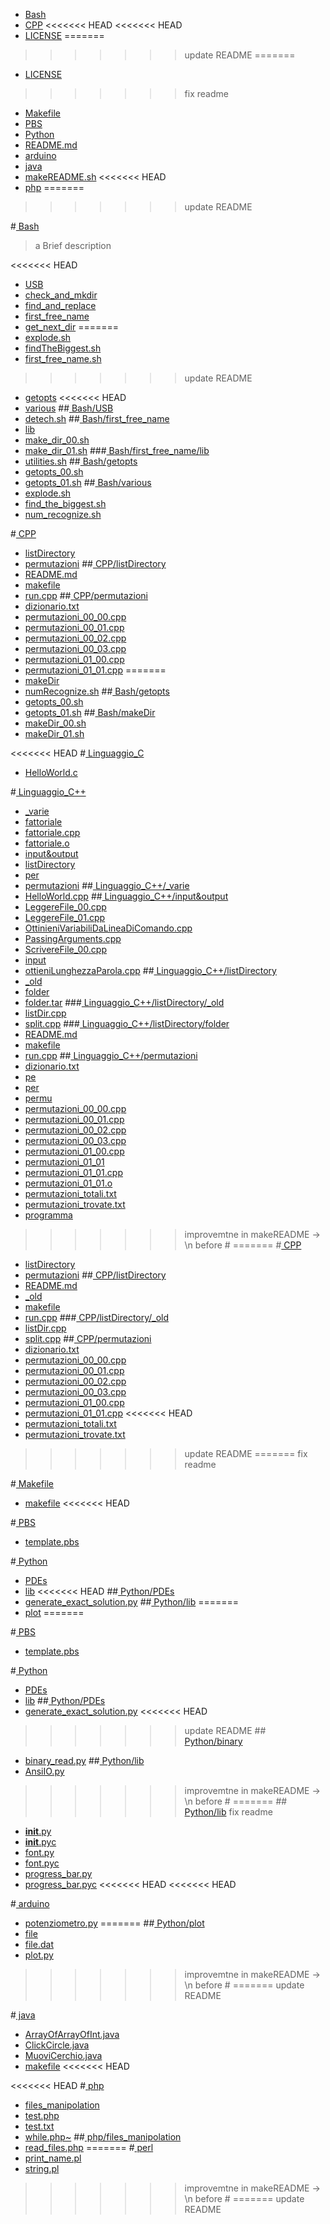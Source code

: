  * [Bash](/Bash)
 * [CPP](/CPP)
<<<<<<< HEAD
<<<<<<< HEAD
 * [LICENSE](/LICENSE)
=======
>>>>>>> update README
=======
 * [LICENSE](/LICENSE)
>>>>>>> fix readme
 * [Makefile](/Makefile)
 * [PBS](/PBS)
 * [Python](/Python)
 * [README.md](/README.md)
 * [arduino](/arduino)
 * [java](/java)
 * [makeREADME.sh](/makeREADME.sh)
<<<<<<< HEAD
 * [php](/php)
=======

>>>>>>> update README

#[ Bash](./Bash)

 > a Brief description

<<<<<<< HEAD
 * [USB](./Bash/USB)
 * [check_and_mkdir](./Bash/check_and_mkdir)
 * [find_and_replace](./Bash/find_and_replace)
 * [first_free_name](./Bash/first_free_name)
 * [get_next_dir](./Bash/get_next_dir)
=======
 * [explode.sh](./Bash/explode.sh)
 * [findTheBiggest.sh](./Bash/findTheBiggest.sh)
 * [first_free_name.sh](./Bash/first_free_name.sh)
>>>>>>> update README
 * [getopts](./Bash/getopts)
<<<<<<< HEAD
 * [various](./Bash/various)
##[ Bash/USB](./Bash/USB)
 * [detech.sh](./Bash/USB/detech.sh)
##[ Bash/first_free_name](./Bash/first_free_name)
 * [lib](./Bash/first_free_name/lib)
 * [make_dir_00.sh](./Bash/first_free_name/make_dir_00.sh)
 * [make_dir_01.sh](./Bash/first_free_name/make_dir_01.sh)
###[ Bash/first_free_name/lib](./Bash/first_free_name/lib)
 * [utilities.sh](./Bash/first_free_name/lib/utilities.sh)
##[ Bash/getopts](./Bash/getopts)
 * [getopts_00.sh](./Bash/getopts/getopts_00.sh)
 * [getopts_01.sh](./Bash/getopts/getopts_01.sh)
##[ Bash/various](./Bash/various)
 * [explode.sh](./Bash/various/explode.sh)
 * [find_the_biggest.sh](./Bash/various/find_the_biggest.sh)
 * [num_recognize.sh](./Bash/various/num_recognize.sh)


#[ CPP](./CPP)
 * [listDirectory](./CPP/listDirectory)
 * [permutazioni](./CPP/permutazioni)
##[ CPP/listDirectory](./CPP/listDirectory)
 * [README.md](./CPP/listDirectory/README.md)
 * [makefile](./CPP/listDirectory/makefile)
 * [run.cpp](./CPP/listDirectory/run.cpp)
##[ CPP/permutazioni](./CPP/permutazioni)
 * [dizionario.txt](./CPP/permutazioni/dizionario.txt)
 * [permutazioni_00_00.cpp](./CPP/permutazioni/permutazioni_00_00.cpp)
 * [permutazioni_00_01.cpp](./CPP/permutazioni/permutazioni_00_01.cpp)
 * [permutazioni_00_02.cpp](./CPP/permutazioni/permutazioni_00_02.cpp)
 * [permutazioni_00_03.cpp](./CPP/permutazioni/permutazioni_00_03.cpp)
 * [permutazioni_01_00.cpp](./CPP/permutazioni/permutazioni_01_00.cpp)
 * [permutazioni_01_01.cpp](./CPP/permutazioni/permutazioni_01_01.cpp)
=======
 * [makeDir](./Bash/makeDir)
 * [numRecognize.sh](./Bash/numRecognize.sh)
##[ Bash/getopts](./Bash/getopts)
 * [getopts_00.sh](./Bash/getopts/getopts_00.sh)
 * [getopts_01.sh](./Bash/getopts/getopts_01.sh)
##[ Bash/makeDir](./Bash/makeDir)
 * [makeDir_00.sh](./Bash/makeDir/makeDir_00.sh)
 * [makeDir_01.sh](./Bash/makeDir/makeDir_01.sh)


<<<<<<< HEAD
#[ Linguaggio_C](./Linguaggio_C)
 * [HelloWorld.c](./Linguaggio_C/HelloWorld.c)


#[ Linguaggio_C++](./Linguaggio_C++)
 * [_varie](./Linguaggio_C++/_varie)
 * [fattoriale](./Linguaggio_C++/fattoriale)
 * [fattoriale.cpp](./Linguaggio_C++/fattoriale.cpp)
 * [fattoriale.o](./Linguaggio_C++/fattoriale.o)
 * [input&output](./Linguaggio_C++/input&output)
 * [listDirectory](./Linguaggio_C++/listDirectory)
 * [per](./Linguaggio_C++/per)
 * [permutazioni](./Linguaggio_C++/permutazioni)
##[ Linguaggio_C++/_varie](./Linguaggio_C++/_varie)
 * [HelloWorld.cpp](./Linguaggio_C++/_varie/HelloWorld.cpp)
##[ Linguaggio_C++/input&output](./Linguaggio_C++/input&output)
 * [LeggereFile_00.cpp](./Linguaggio_C++/input&output/LeggereFile_00.cpp)
 * [LeggereFile_01.cpp](./Linguaggio_C++/input&output/LeggereFile_01.cpp)
 * [OttinieniVariabiliDaLineaDiComando.cpp](./Linguaggio_C++/input&output/OttinieniVariabiliDaLineaDiComando.cpp)
 * [PassingArguments.cpp](./Linguaggio_C++/input&output/PassingArguments.cpp)
 * [ScrivereFile_00.cpp](./Linguaggio_C++/input&output/ScrivereFile_00.cpp)
 * [input](./Linguaggio_C++/input&output/input)
 * [ottieniLunghezzaParola.cpp](./Linguaggio_C++/input&output/ottieniLunghezzaParola.cpp)
##[ Linguaggio_C++/listDirectory](./Linguaggio_C++/listDirectory)
 * [_old](./Linguaggio_C++/listDirectory/_old)
 * [folder](./Linguaggio_C++/listDirectory/folder)
 * [folder.tar](./Linguaggio_C++/listDirectory/folder.tar)
###[ Linguaggio_C++/listDirectory/_old](./Linguaggio_C++/listDirectory/_old)
 * [listDir.cpp](./Linguaggio_C++/listDirectory/_old/listDir.cpp)
 * [split.cpp](./Linguaggio_C++/listDirectory/_old/split.cpp)
###[ Linguaggio_C++/listDirectory/folder](./Linguaggio_C++/listDirectory/folder)
 * [README.md](./Linguaggio_C++/listDirectory/folder/README.md)
 * [makefile](./Linguaggio_C++/listDirectory/folder/makefile)
 * [run.cpp](./Linguaggio_C++/listDirectory/folder/run.cpp)
##[ Linguaggio_C++/permutazioni](./Linguaggio_C++/permutazioni)
 * [dizionario.txt](./Linguaggio_C++/permutazioni/dizionario.txt)
 * [pe](./Linguaggio_C++/permutazioni/pe)
 * [per](./Linguaggio_C++/permutazioni/per)
 * [permu](./Linguaggio_C++/permutazioni/permu)
 * [permutazioni_00_00.cpp](./Linguaggio_C++/permutazioni/permutazioni_00_00.cpp)
 * [permutazioni_00_01.cpp](./Linguaggio_C++/permutazioni/permutazioni_00_01.cpp)
 * [permutazioni_00_02.cpp](./Linguaggio_C++/permutazioni/permutazioni_00_02.cpp)
 * [permutazioni_00_03.cpp](./Linguaggio_C++/permutazioni/permutazioni_00_03.cpp)
 * [permutazioni_01_00.cpp](./Linguaggio_C++/permutazioni/permutazioni_01_00.cpp)
 * [permutazioni_01_01](./Linguaggio_C++/permutazioni/permutazioni_01_01)
 * [permutazioni_01_01.cpp](./Linguaggio_C++/permutazioni/permutazioni_01_01.cpp)
 * [permutazioni_01_01.o](./Linguaggio_C++/permutazioni/permutazioni_01_01.o)
 * [permutazioni_totali.txt](./Linguaggio_C++/permutazioni/permutazioni_totali.txt)
 * [permutazioni_trovate.txt](./Linguaggio_C++/permutazioni/permutazioni_trovate.txt)
 * [programma](./Linguaggio_C++/permutazioni/programma)
>>>>>>> improvemtne in makeREADME -> \n before #
=======
#[ CPP](./CPP)
 * [listDirectory](./CPP/listDirectory)
 * [permutazioni](./CPP/permutazioni)
##[ CPP/listDirectory](./CPP/listDirectory)
 * [README.md](./CPP/listDirectory/README.md)
 * [_old](./CPP/listDirectory/_old)
 * [makefile](./CPP/listDirectory/makefile)
 * [run.cpp](./CPP/listDirectory/run.cpp)
###[ CPP/listDirectory/_old](./CPP/listDirectory/_old)
 * [listDir.cpp](./CPP/listDirectory/_old/listDir.cpp)
 * [split.cpp](./CPP/listDirectory/_old/split.cpp)
##[ CPP/permutazioni](./CPP/permutazioni)
 * [dizionario.txt](./CPP/permutazioni/dizionario.txt)
 * [permutazioni_00_00.cpp](./CPP/permutazioni/permutazioni_00_00.cpp)
 * [permutazioni_00_01.cpp](./CPP/permutazioni/permutazioni_00_01.cpp)
 * [permutazioni_00_02.cpp](./CPP/permutazioni/permutazioni_00_02.cpp)
 * [permutazioni_00_03.cpp](./CPP/permutazioni/permutazioni_00_03.cpp)
 * [permutazioni_01_00.cpp](./CPP/permutazioni/permutazioni_01_00.cpp)
 * [permutazioni_01_01.cpp](./CPP/permutazioni/permutazioni_01_01.cpp)
<<<<<<< HEAD
 * [permutazioni_totali.txt](./CPP/permutazioni/permutazioni_totali.txt)
 * [permutazioni_trovate.txt](./CPP/permutazioni/permutazioni_trovate.txt)
>>>>>>> update README
=======
>>>>>>> fix readme


#[ Makefile](./Makefile)
 * [makefile](./Makefile/makefile)
<<<<<<< HEAD

#[ PBS](./PBS)
 * [template.pbs](./PBS/template.pbs)

#[ Python](./Python)
 * [PDEs](./Python/PDEs)
 * [lib](./Python/lib)
<<<<<<< HEAD
##[ Python/PDEs](./Python/PDEs)
 * [generate_exact_solution.py](./Python/PDEs/generate_exact_solution.py)
##[ Python/lib](./Python/lib)
=======
 * [plot](./Python/plot)
=======


#[ PBS](./PBS)
 * [template.pbs](./PBS/template.pbs)


#[ Python](./Python)
 * [PDEs](./Python/PDEs)
 * [lib](./Python/lib)
##[ Python/PDEs](./Python/PDEs)
 * [generate_exact_solution.py](./Python/PDEs/generate_exact_solution.py)
<<<<<<< HEAD
>>>>>>> update README
##[ Python/binary](./Python/binary)
 * [binary_read.py](./Python/binary/binary_read.py)
##[ Python/lib](./Python/lib)
 * [AnsiIO.py](./Python/lib/AnsiIO.py)
>>>>>>> improvemtne in makeREADME -> \n before #
=======
##[ Python/lib](./Python/lib)
>>>>>>> fix readme
 * [__init__.py](./Python/lib/__init__.py)
 * [__init__.pyc](./Python/lib/__init__.pyc)
 * [font.py](./Python/lib/font.py)
 * [font.pyc](./Python/lib/font.pyc)
 * [progress_bar.py](./Python/lib/progress_bar.py)
 * [progress_bar.pyc](./Python/lib/progress_bar.pyc)
<<<<<<< HEAD
<<<<<<< HEAD


#[ arduino](./arduino)
 * [potenziometro.py](./arduino/potenziometro.py)
=======
##[ Python/plot](./Python/plot)
 * [file](./Python/plot/file)
 * [file.dat](./Python/plot/file.dat)
 * [plot.py](./Python/plot/plot.py)
>>>>>>> improvemtne in makeREADME -> \n before #
=======
>>>>>>> update README


#[ java](./java)
 * [ArrayOfArrayOfInt.java](./java/ArrayOfArrayOfInt.java)
 * [ClickCircle.java](./java/ClickCircle.java)
 * [MuoviCerchio.java](./java/MuoviCerchio.java)
 * [makefile](./java/makefile)
<<<<<<< HEAD


<<<<<<< HEAD
#[ php](./php)
 * [files_manipolation](./php/files_manipolation)
 * [test.php](./php/test.php)
 * [test.txt](./php/test.txt)
 * [while.php~](./php/while.php~)
##[ php/files_manipolation](./php/files_manipolation)
 * [read_files.php](./php/files_manipolation/read_files.php)
=======
#[ perl](./perl)
 * [print_name.pl](./perl/print_name.pl)
 * [string.pl](./perl/string.pl)
>>>>>>> improvemtne in makeREADME -> \n before #
=======
>>>>>>> update README
